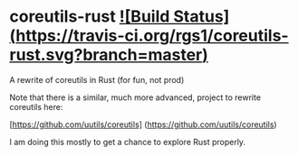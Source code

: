# coreutils-rust [![Build Status] (https://travis-ci.org/rgs1/coreutils-rust.svg?branch=master)](https://travis-ci.org/rgs1/coreutils-rust)

A rewrite of coreutils in Rust (for fun, not prod)

Note that there is a similar, much more advanced, project to rewrite coreutils here:

[https://github.com/uutils/coreutils] (https://github.com/uutils/coreutils)

I am doing this mostly to get a chance to explore Rust properly.
